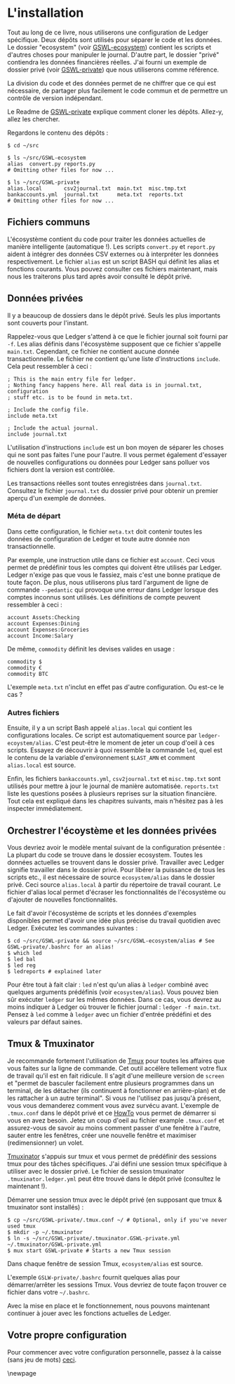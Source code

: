 
# L'installation #

Tout au long de ce livre, nous utiliserons une configuration de Ledger spécifique.
Deux dépôts sont utilisés pour séparer le code et les données.
Le dossier "ecosystem" (voir [GSWL-ecosystem](https://github.com/rolfschr/GSWL-ecoystem)) contient les scripts et d'autres choses pour manipuler le journal.
D'autre part, le dossier "privé" contiendra les données financières réelles.
J'ai fourni un exemple de dossier privé (voir [GSWL-private](https://github.com/rolfschr/GSWL-private)) que nous utiliserons comme référence.

La division du code et des données permet de ne chiffrer que ce qui est nécessaire, de partager plus facilement le code commun et de permettre un contrôle de version indépendant.

Le Readme de [GSWL-private](https://github.com/rolfschr/GSWL-private) explique comment cloner les dépôts. 
Allez-y, allez les chercher.

Regardons le contenu des dépôts :

~~~{.bash}
$ cd ~/src

$ ls ~/src/GSWL-ecosystem
alias  convert.py reports.py
# Omitting other files for now ...

$ ls ~/src/GSWL-private
alias.local       csv2journal.txt  main.txt  misc.tmp.txt
bankaccounts.yml  journal.txt      meta.txt  reports.txt
# Omitting other files for now ...
~~~

## Fichiers communs ##
 
L'écosystème contient du code pour traiter les données actuelles de manière intelligente (automatique !). 
Les scripts ``convert.py`` et ``report.py`` aident à intégrer des données CSV externes ou à interpréter les données respectivement. 
Le fichier ``alias`` est un script BASH qui définit les alias et fonctions courants. 
Vous pouvez consulter ces fichiers maintenant, mais nous les traiterons plus tard après avoir consulté le dépôt privé.
 
## Données privées ##
 
Il y a beaucoup de dossiers dans le dépôt privé. 
Seuls les plus importants sont couverts pour l'instant.

Rappelez-vous que Ledger s'attend à ce que le fichier journal soit fourni par ``-f``. 
Les alias définis dans l'écosystème supposent que ce fichier s'appelle ``main.txt``. 
Cependant, ce fichier ne contient aucune donnée transactionnelle. 
Le fichier ne contient qu'une liste d'instructions ``include``. 
Cela peut ressembler à ceci :

~~~{.commonlisp}
; This is the main entry file for ledger.
; Nothing fancy happens here. All real data is in journal.txt, configuration
; stuff etc. is to be found in meta.txt.

; Include the config file.
include meta.txt

; Include the actual journal.
include journal.txt
~~~

L'utilisation d'instructions ``include`` est un bon moyen de séparer les choses qui ne sont pas faites l'une pour l'autre. 
Il vous permet également d'essayer de nouvelles configurations ou données pour Ledger sans polluer vos fichiers dont la version est contrôlée.

Les transactions réelles sont toutes enregistrées dans ``journal.txt``. 
Consultez le fichier ``journal.txt`` du dossier privé pour obtenir un premier aperçu d'un exemple de données.


### Méta de départ ###
 
Dans cette configuration, le fichier ``meta.txt`` doit contenir toutes les données de configuration de Ledger et toute autre donnée non transactionnelle.

Par exemple, une instruction utile dans ce fichier est ``account``. 
Ceci vous permet de prédéfinir tous les comptes qui doivent être utilisés par Ledger. 
Ledger n'exige pas que vous le fassiez, mais c'est une bonne pratique de toute façon. 
De plus, nous utiliserons plus tard l'argument de ligne de commande ``--pedantic`` qui provoque une erreur dans Ledger lorsque des comptes inconnus sont utilisés. 
Les définitions de compte peuvent ressembler à ceci :

~~~{.commonlisp}
account Assets:Checking
account Expenses:Dining
account Expenses:Groceries
account Income:Salary
~~~

De même, ``commodity`` définit les devises valides en usage :

~~~{.commonlisp}
commodity $
commodity €
commodity BTC
~~~

L'exemple ``meta.txt`` n'inclut en effet pas d'autre configuration. 
Ou est-ce le cas ?

### Autres fichiers ###
 
Ensuite, il y a un script Bash appelé ``alias.local`` qui contient les configurations locales. 
Ce script est automatiquement source par ``ledger-ecoystem/alias``. 
C'est peut-être le moment de jeter un coup d'oeil à ces scripts. 
Essayez de découvrir à quoi ressemble la commande `led`, quel est le contenu de la variable d'environnement ``$LAST_AMN`` et comment ``alias.local`` est source.

Enfin, les fichiers ``bankaccounts.yml``, ``csv2journal.txt`` et ``misc.tmp.txt`` sont utilisés pour mettre à jour le journal de manière automatisée. 
``reports.txt`` liste les questions posées à plusieurs reprises sur la situation financière. 
Tout cela est expliqué dans les chapitres suivants, mais n'hésitez pas à les inspecter immédiatement.

## Orchestrer l'écoystème et les données privées ##

Vous devriez avoir le modèle mental suivant de la configuration présentée : 
La plupart du code se trouve dans le dossier ecosystem. 
Toutes les données actuelles se trouvent dans le dossier privé. 
Travailler avec Ledger signifie travailler dans le dossier privé. 
Pour libérer la puissance de tous les scripts etc., il est nécessaire de source ``ecosystem/alias`` dans le dossier privé. 
Ceci source ``alias.local`` à partir du répertoire de travail courant. 
Le fichier d'alias local permet d'écraser les fonctionnalités de l'écosystème ou d'ajouter de nouvelles fonctionnalités.

Le fait d'avoir l'écosystème de scripts et les données d'exemples disponibles permet d'avoir une idée plus précise du travail quotidien avec Ledger. 
Exécutez les commandes suivantes :

~~~{.bash}
$ cd ~/src/GSWL-private && source ~/src/GSWL-ecosystem/alias # See GSWL-private/.bashrc for an alias!
$ which led
$ led bal
$ led reg
$ ledreports # explained later
~~~

Pour être tout à fait clair : ``led`` n'est qu'un alias à ``ledger`` combiné avec quelques arguments prédéfinis (voir ``ecosystem/alias``). 
Vous pouvez bien sûr exécuter ``ledger`` sur les mêmes données. 
Dans ce cas, vous devrez au moins indiquer à Ledger où trouver le fichier journal : ``ledger -f main.txt``. 
Pensez à ``led`` comme à ``ledger`` avec un fichier d'entrée prédéfini et des valeurs par défaut saines.

## Tmux & Tmuxinator ##

Je recommande fortement l'utilisation de [Tmux](http://tmux.sourceforge.net/) pour toutes les affaires que vous faites sur la ligne de commande. 
Cet outil accélère tellement votre flux de travail qu'il est en fait ridicule. 
Il s'agit d'une meilleure version de ``screen`` et "permet de basculer facilement entre plusieurs programmes dans un terminal, de les détacher (ils continuent à fonctionner en arrière-plan) et de les rattacher à un autre terminal". 
Si vous ne l'utilisez pas jusqu'à présent, vous vous demanderez comment vous avez survécu avant. 
L'exemple de ``.tmux.conf`` dans le dépôt privé et ce [HowTo](https://gist.github.com/MohamedAlaa/2961058) vous permet de démarrer si vous en avez besoin. 
Jetez un coup d'oeil au fichier example ``.tmux.conf`` et assurez-vous de savoir au moins comment passer d'une fenêtre à l'autre, sauter entre les fenêtres, créer une nouvelle fenêtre et maximiser (redimensionner) un volet.

[Tmuxinator](https://github.com/tmuxinator/tmuxinator) s'appuis sur tmux et vous permet de prédéfinir des sessions tmux pour des tâches spécifiques. 
J'ai défini une session tmux spécifique à utiliser avec le dossier privé. 
Le fichier de session tmuxinator ``.tmuxinator.ledger.yml`` peut être trouvé dans le dépôt privé (consultez le maintenant !).

Démarrer une session tmux avec le dépôt privé (en supposant que tmux & tmuxinator sont installés) :

~~~{.bash}
$ cp ~/src/GSWL-private/.tmux.conf ~/ # Optional, only if you've never used tmux
$ mkdir -p ~/.tmuxinator
$ ln -s ~/src/GSWL-private/.tmuxinator.GSWL-private.yml ~/.tmuxinator/GSWL-private.yml
$ mux start GSWL-private # Starts a new Tmux session
~~~

Dans chaque fenêtre de session Tmux, ``ecosystem/alias`` est source.

L'exemple ``GSLW-private/.bashrc`` fournit quelques alias pour démarrer/arrêter les sessions Tmux. 
Vous devriez de toute façon trouver ce fichier dans votre ``~/.bashrc``.

Avec la mise en place et le fonctionnement, nous pouvons maintenant continuer à jouer avec les fonctions actuelles de Ledger.

## Votre propre configuration ##

Pour commencer avec votre configuration personnelle, passez à la caisse (sans jeu de mots) [ceci](https://github.com/rolfschr/GSWL-private-empty).

\newpage

